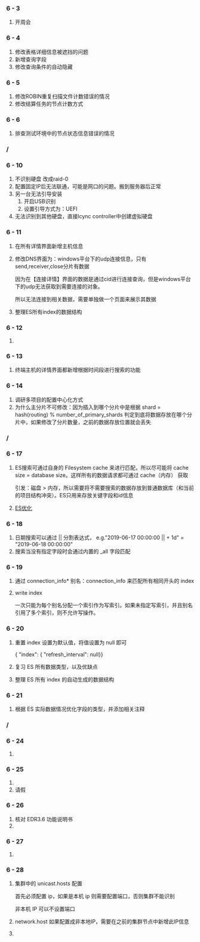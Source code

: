 ### 6 - 3

1. 开周会

### 6 - 4

1. 修改表格详细信息被遮挡的问题
2. 新增查询字段
3. 修改查询条件的自动隐藏

### 6 - 5

1. 修改ROBIN重复扫描文件计数错误的情况
2. 修改结算任务的节点计数方式

### 6 - 6

1. 排查测试环境中的节点状态信息错误的情况

### /

### 6 - 10

1. 不识别硬盘 改成raid-0
2. 配置固定IP后无法联通，可能是网口的问题。搬到服务器后正常
3. 另一台无法引导安装
   1. 开启USB识别
   2. 设置引导方式为：UEFI
4. 无法识别到其他硬盘，直接lcync controller中创建虚拟硬盘

### 6 - 11

1. 在所有详情界面新增主机信息

2. 修改DNS界面为：windows平台下的udp连接信息，只有send,receiver,close分片有数据

   因为在【连接详情】界面的数据是通过cid进行连接查询，但是windows平台下的udp无法获取到需要连接的对象。

   所以无法连接到相关数据，需要单独做一个页面来展示其数据

3. 整理ES所有index的数据结构

### 6 - 12

1. 

### 6 - 13

1. 终端主机的详情界面都新增根据时间段进行搜索的功能

### 6 - 14

1. 调研多项目的配置中心化方式
2. 为什么主分片不可修改：因为插入到哪个分片中是根据 shard = hash(routing) % number_of_primary_shards  判定到底将数据存放在哪个分片中，如果修改了分片数量，之前的数据存放位置就会丢失

### /

### 6 - 17

1. ES搜索可通过自身的 Filesystem cache 来进行匹配，所以尽可能将 cache size = database size。这样所有的数据请求都可通过 cache（内存） 获取

   引发：磁盘 > 内存，所以需要将不需要搜索的数据存放到普通数据库（和当前的项目结构冲突）。ES只用来存放关键字段和id信息

2. [ES优化](<https://blog.csdn.net/qingmou_csdn/article/details/81115867>)

### 6 - 18

1. 日期搜索可以通过 || 分割表达式， e.g."2019-06-17 00:00:00 || + 1d" = "2019-06-18 00:00:00"
2. 搜索当没有指定字段时会通过内置的 _all 字段匹配

### 6 - 19

1. 通过 connection_info* 别名：connection_info 来匹配所有相同开头的 index

2. write index

   一次只能为每个别名分配一个索引作为写索引。如果未指定写索引，并且别名引用了多个索引，则不允许写操作。

### 6 - 20

1. 重置 index 设置为默认值，将值设置为 null 即可

   { "index": { "refresh_interval": null}}

2. 复习 ES 所有数据类型，以及优缺点

3. 整理 ES 所有 index 的自动生成的数据结构

### 6 - 21

1. 根据 ES 实际数据情况优化字段的类型，并添加相关注释

### /

### 6 - 24

1. 

### 6 - 25

1. 
2. 请假

### 6 - 26

1. 核对 EDR3.6 功能说明书
2. 

### 6 - 27

1. 

### 6 - 28

1. 集群中的 unicast.hosts 配置

   首先必须配置 ip，如果是本机 ip 则需要配置端口，否则集群不能识别

   非本机 IP 可以不设置端口

2. network.host 如果配置成非本地IP，需要在之前的集群节点中新增此IP信息

3. 